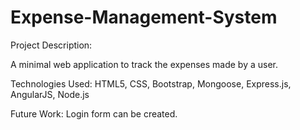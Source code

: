 # Expense-Management-System

Project Description:

A minimal web application to track the expenses made by a user.

Technologies Used: HTML5, CSS, Bootstrap, Mongoose, Express.js, AngularJS, Node.js

Future Work: Login form can be created.
